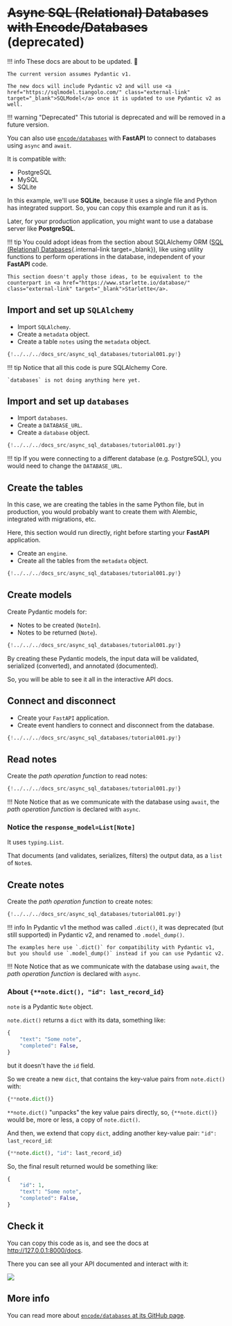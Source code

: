 # ~~Async SQL (Relational) Databases with Encode/Databases~~ (deprecated)

!!! info
    These docs are about to be updated. 🎉

    The current version assumes Pydantic v1.

    The new docs will include Pydantic v2 and will use <a href="https://sqlmodel.tiangolo.com/" class="external-link" target="_blank">SQLModel</a> once it is updated to use Pydantic v2 as well.

!!! warning "Deprecated"
    This tutorial is deprecated and will be removed in a future version.

You can also use <a href="https://github.com/encode/databases" class="external-link" target="_blank">`encode/databases`</a> with **FastAPI** to connect to databases using `async` and `await`.

It is compatible with:

* PostgreSQL
* MySQL
* SQLite

In this example, we'll use **SQLite**, because it uses a single file and Python has integrated support. So, you can copy this example and run it as is.

Later, for your production application, you might want to use a database server like **PostgreSQL**.

!!! tip
    You could adopt ideas from the section about SQLAlchemy ORM ([SQL (Relational) Databases](../tutorial/sql-databases.md){.internal-link target=_blank}), like using utility functions to perform operations in the database, independent of your **FastAPI** code.

    This section doesn't apply those ideas, to be equivalent to the counterpart in <a href="https://www.starlette.io/database/" class="external-link" target="_blank">Starlette</a>.

## Import and set up `SQLAlchemy`

* Import `SQLAlchemy`.
* Create a `metadata` object.
* Create a table `notes` using the `metadata` object.

```Python hl_lines="4  14  16-22"
{!../../../docs_src/async_sql_databases/tutorial001.py!}
```

!!! tip
    Notice that all this code is pure SQLAlchemy Core.

    `databases` is not doing anything here yet.

## Import and set up `databases`

* Import `databases`.
* Create a `DATABASE_URL`.
* Create a `database` object.

```Python hl_lines="3  9  12"
{!../../../docs_src/async_sql_databases/tutorial001.py!}
```

!!! tip
    If you were connecting to a different database (e.g. PostgreSQL), you would need to change the `DATABASE_URL`.

## Create the tables

In this case, we are creating the tables in the same Python file, but in production, you would probably want to create them with Alembic, integrated with migrations, etc.

Here, this section would run directly, right before starting your **FastAPI** application.

* Create an `engine`.
* Create all the tables from the `metadata` object.

```Python hl_lines="25-28"
{!../../../docs_src/async_sql_databases/tutorial001.py!}
```

## Create models

Create Pydantic models for:

* Notes to be created (`NoteIn`).
* Notes to be returned (`Note`).

```Python hl_lines="31-33  36-39"
{!../../../docs_src/async_sql_databases/tutorial001.py!}
```

By creating these Pydantic models, the input data will be validated, serialized (converted), and annotated (documented).

So, you will be able to see it all in the interactive API docs.

## Connect and disconnect

* Create your `FastAPI` application.
* Create event handlers to connect and disconnect from the database.

```Python hl_lines="42  45-47  50-52"
{!../../../docs_src/async_sql_databases/tutorial001.py!}
```

## Read notes

Create the *path operation function* to read notes:

```Python hl_lines="55-58"
{!../../../docs_src/async_sql_databases/tutorial001.py!}
```

!!! Note
    Notice that as we communicate with the database using `await`, the *path operation function* is declared with `async`.

### Notice the `response_model=List[Note]`

It uses `typing.List`.

That documents (and validates, serializes, filters) the output data, as a `list` of `Note`s.

## Create notes

Create the *path operation function* to create notes:

```Python hl_lines="61-65"
{!../../../docs_src/async_sql_databases/tutorial001.py!}
```

!!! info
    In Pydantic v1 the method was called `.dict()`, it was deprecated (but still supported) in Pydantic v2, and renamed to `.model_dump()`.

    The examples here use `.dict()` for compatibility with Pydantic v1, but you should use `.model_dump()` instead if you can use Pydantic v2.

!!! Note
    Notice that as we communicate with the database using `await`, the *path operation function* is declared with `async`.

### About `{**note.dict(), "id": last_record_id}`

`note` is a Pydantic `Note` object.

`note.dict()` returns a `dict` with its data, something like:

```Python
{
    "text": "Some note",
    "completed": False,
}
```

but it doesn't have the `id` field.

So we create a new `dict`, that contains the key-value pairs from `note.dict()` with:

```Python
{**note.dict()}
```

`**note.dict()` "unpacks" the key value pairs directly, so, `{**note.dict()}` would be, more or less, a copy of `note.dict()`.

And then, we extend that copy `dict`, adding another key-value pair: `"id": last_record_id`:

```Python
{**note.dict(), "id": last_record_id}
```

So, the final result returned would be something like:

```Python
{
    "id": 1,
    "text": "Some note",
    "completed": False,
}
```

## Check it

You can copy this code as is, and see the docs at <a href="http://127.0.0.1:8000/docs" class="external-link" target="_blank">http://127.0.0.1:8000/docs</a>.

There you can see all your API documented and interact with it:

<img src="/img/tutorial/async-sql-databases/image01.png">

## More info

You can read more about <a href="https://github.com/encode/databases" class="external-link" target="_blank">`encode/databases` at its GitHub page</a>.
